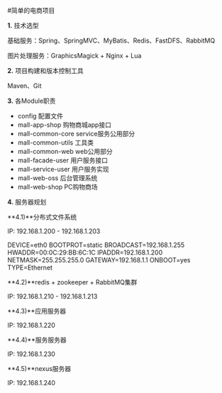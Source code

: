 #简单的电商项目

**1.** 技术选型

基础服务：Spring、SpringMVC、MyBatis、Redis、FastDFS、RabbitMQ

图片处理服务：GraphicsMagick + Nginx + Lua


**2.** 项目构建和版本控制工具

Maven、Git

**3.** 各Module职责

* config 配置文件
* mall-app-shop 购物商城app接口
* mall-common-core service服务公用部分
* mall-common-utils 工具类
* mall-common-web web公用部分
* mall-facade-user 用户服务接口
* mall-service-user 用户服务实现
* mall-web-oss 后台管理系统
* mall-web-shop PC购物商场

**4.** 服务器规划

**4.1)**分布式文件系统

IP: 192.168.1.200 - 192.168.1.203

DEVICE=eth0
BOOTPROT=static
BROADCAST=192.168.1.255
HWADDR=00:0C:29:BB:6C:1C
IPADDR=192.168.1.200
NETMASK=255.255.255.0
GATEWAY=192.168.1.1
ONBOOT=yes
TYPE=Ethernet

**4.2)**redis + zookeeper + RabbitMQ集群

IP: 192.168.1.210 - 192.168.1.213


**4.3)**应用服务器

IP: 192.168.1.220

**4.4)**服务服务器

IP: 192.168.1.230

**4.5)**nexus服务器

IP: 192.168.1.240














